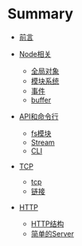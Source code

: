 # Summary
* [前言](README.md)

* [Node相关](chapter-1/code.md)
    * [全局对象](chapter-1/01.全局对象.md)
    * [模块系统](chapter-1/02.模块系统.md)
    * [事件](chapter-1/03.事件.md)
    * [buffer](chapter-1/04.buffer.md)

* [API和命令行](chapter-2/code.md)
    * [fs模块](chapter-2/01.fs.md)
    * [Stream](chapter-2/02.stream.md)
    * [CLI](chapter-2/03.CLI.md)

* [TCP]()
    * [tcp](chapter-3/01.TCP.md)
    * [链接](chapter-3/02.链接.md)

* [HTTP]()
    * [HTTP结构](chapter-4/01.HTTP结构.md)
    * [简单的Server](chapter-4/02.simple-server.md)
